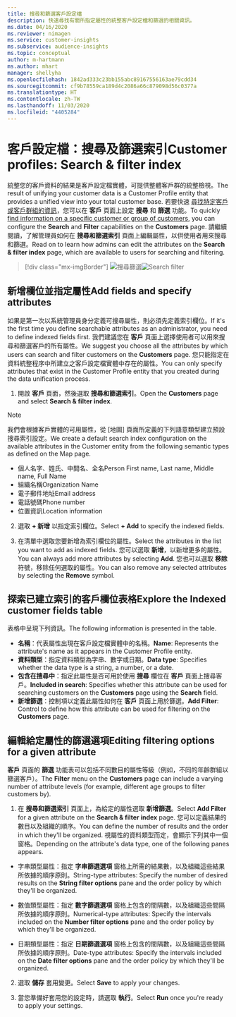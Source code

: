 ```yaml
---
title: 搜尋和篩選客戶設定檔
description: 快速尋找有關所指定屬性的統整客戶設定檔和篩選的相關資訊。
ms.date: 04/16/2020
ms.reviewer: nimagen
ms.service: customer-insights
ms.subservice: audience-insights
ms.topic: conceptual
author: m-hartmann
ms.author: mhart
manager: shellyha
ms.openlocfilehash: 1842ad333c23bb155abc89167556163ae79cdd34
ms.sourcegitcommit: cf9b78559ca189d4c2086a66c879098d56c0377a
ms.translationtype: HT
ms.contentlocale: zh-TW
ms.lasthandoff: 11/03/2020
ms.locfileid: "4405284"
---
```

# <a name="customer-profiles-search--filter-index"></a><span data-ttu-id="f2949-103">客戶設定檔：搜尋及篩選索引</span><span class="sxs-lookup"><span data-stu-id="f2949-103">Customer profiles: Search & filter index</span></span>

<span data-ttu-id="f2949-104">統整您的客戶資料的結果是客戶設定檔實體，可提供整體客戶群的統整檢視。</span><span class="sxs-lookup"><span data-stu-id="f2949-104">The result of unifying your customer data is a Customer Profile entity that provides a unified view into your total customer base.</span></span> <span data-ttu-id="f2949-105">若要快速 [尋找特定客戶或客戶群組的資訊](customer-profiles.md)，您可以在 **客戶** 頁面上設定 **搜尋** 和 **篩選** 功能。</span><span class="sxs-lookup"><span data-stu-id="f2949-105">To quickly [find information on a specific customer or group of customers](customer-profiles.md), you can configure the **Search** and **Filter** capabilities on the **Customers** page.</span></span> <span data-ttu-id="f2949-106">請繼續閱讀，了解管理員如何在 **搜尋和篩選索引** 頁面上編輯屬性，以供使用者用來搜尋和篩選。</span><span class="sxs-lookup"><span data-stu-id="f2949-106">Read on to learn how admins can edit the attributes on the **Search & filter index** page, which are available to users for searching and filtering.</span></span>

> [!div class="mx-imgBorder"]
> <span data-ttu-id="f2949-107">![搜尋篩選](media/search-filter.png "搜尋篩選")</span><span class="sxs-lookup"><span data-stu-id="f2949-107">![Search filter](media/search-filter.png "Search filter")</span></span>

## <a name="add-fields-and-specify-attributes"></a><span data-ttu-id="f2949-108">新增欄位並指定屬性</span><span class="sxs-lookup"><span data-stu-id="f2949-108">Add fields and specify attributes</span></span>

<span data-ttu-id="f2949-109">如果是第一次以系統管理員身分定義可搜尋屬性，則必須先定義索引欄位。</span><span class="sxs-lookup"><span data-stu-id="f2949-109">If it's the first time you define searchable attributes as an administrator, you need to define indexed fields first.</span></span> <span data-ttu-id="f2949-110">我們建議您在 **客戶** 頁面上選擇使用者可以用來搜尋和篩選客戶的所有屬性。</span><span class="sxs-lookup"><span data-stu-id="f2949-110">We suggest you choose all the attributes by which users can search and filter customers on the **Customers** page.</span></span> <span data-ttu-id="f2949-111">您只能指定在資料統整程序中所建立之客戶設定檔實體中存在的屬性。</span><span class="sxs-lookup"><span data-stu-id="f2949-111">You can only specify attributes that exist in the Customer Profile entity that you created during the data unification process.</span></span>

1. <span data-ttu-id="f2949-112">開啟 **客戶** 頁面，然後選取 **搜尋和篩選索引**。</span><span class="sxs-lookup"><span data-stu-id="f2949-112">Open the **Customers** page and select **Search & filter index**.</span></span>

> [!NOTE]
> <span data-ttu-id="f2949-113">我們會根據客戶實體的可用屬性，從 [地圖] 頁面所定義的下列語意類型建立預設搜尋索引設定。</span><span class="sxs-lookup"><span data-stu-id="f2949-113">We create a default search index configuration on the available attributes in the Customer entity from the following semantic types as defined on the Map page.</span></span>
> - <span data-ttu-id="f2949-114">個人名字、姓氏、中間名、全名</span><span class="sxs-lookup"><span data-stu-id="f2949-114">Person First name, Last name, Middle name, Full Name</span></span>
> - <span data-ttu-id="f2949-115">組織名稱</span><span class="sxs-lookup"><span data-stu-id="f2949-115">Organization Name</span></span>
> - <span data-ttu-id="f2949-116">電子郵件地址</span><span class="sxs-lookup"><span data-stu-id="f2949-116">Email address</span></span>
> - <span data-ttu-id="f2949-117">電話號碼</span><span class="sxs-lookup"><span data-stu-id="f2949-117">Phone number</span></span>
> - <span data-ttu-id="f2949-118">位置資訊</span><span class="sxs-lookup"><span data-stu-id="f2949-118">Location information</span></span>

2. <span data-ttu-id="f2949-119">選取 **+ 新增** 以指定索引欄位。</span><span class="sxs-lookup"><span data-stu-id="f2949-119">Select **+ Add** to specify the indexed fields.</span></span>

3. <span data-ttu-id="f2949-120">在清單中選取您要新增為索引欄位的屬性。</span><span class="sxs-lookup"><span data-stu-id="f2949-120">Select the attributes in the list you want to add as indexed fields.</span></span> <span data-ttu-id="f2949-121">您可以選取 **新增**，以新增更多的屬性。</span><span class="sxs-lookup"><span data-stu-id="f2949-121">You can always add more attributes by selecting **Add**.</span></span> <span data-ttu-id="f2949-122">您也可以選取 **移除** 符號，移除任何選取的屬性。</span><span class="sxs-lookup"><span data-stu-id="f2949-122">You can also remove any selected attributes by selecting the **Remove** symbol.</span></span>

## <a name="explore-the-indexed-customer-fields-table"></a><span data-ttu-id="f2949-123">探索已建立索引的客戶欄位表格</span><span class="sxs-lookup"><span data-stu-id="f2949-123">Explore the Indexed customer fields table</span></span>

<span data-ttu-id="f2949-124">表格中呈現下列資訊。</span><span class="sxs-lookup"><span data-stu-id="f2949-124">The following information is presented in the table.</span></span>

- <span data-ttu-id="f2949-125">**名稱**：代表屬性出現在客戶設定檔實體中的名稱。</span><span class="sxs-lookup"><span data-stu-id="f2949-125">**Name**: Represents the attribute's name as it appears in the Customer Profile entity.</span></span>
- <span data-ttu-id="f2949-126">**資料類型**：指定資料類型為字串、數字或日期。</span><span class="sxs-lookup"><span data-stu-id="f2949-126">**Data type**: Specifies whether the data type is a string, a number, or a date.</span></span>
- <span data-ttu-id="f2949-127">**包含在搜尋中**：指定此屬性是否可用於使用 **搜尋** 欄位在 **客戶** 頁面上搜尋客戶。</span><span class="sxs-lookup"><span data-stu-id="f2949-127">**Included in search**: Specifies whether this attribute can be used for searching customers on the **Customers** page using the **Search** field.</span></span>
- <span data-ttu-id="f2949-128">**新增篩選**：控制項以定義此屬性如何在 **客戶** 頁面上用於篩選。</span><span class="sxs-lookup"><span data-stu-id="f2949-128">**Add Filter**: Control to define how this attribute can be used for filtering on the **Customers** page.</span></span>

## <a name="editing-filtering-options-for-a-given-attribute"></a><span data-ttu-id="f2949-129">編輯給定屬性的篩選選項</span><span class="sxs-lookup"><span data-stu-id="f2949-129">Editing filtering options for a given attribute</span></span>

<span data-ttu-id="f2949-130">**客戶** 頁面的 **篩選** 功能表可以包括不同數目的屬性等級（例如，不同的年齡群組以篩選客戶）。</span><span class="sxs-lookup"><span data-stu-id="f2949-130">The **Filter** menu on the **Customers** page can include a varying number of attribute levels (for example, different age groups to filter customers by).</span></span>

1. <span data-ttu-id="f2949-131">在 **搜尋和篩選索引** 頁面上，為給定的屬性選取 **新增篩選**。</span><span class="sxs-lookup"><span data-stu-id="f2949-131">Select **Add Filter** for a given attribute on the **Search & filter index** page.</span></span> <span data-ttu-id="f2949-132">您可以定義結果的數目以及組織的順序。</span><span class="sxs-lookup"><span data-stu-id="f2949-132">You can define the number of results and the order in which they'll be organized.</span></span> <span data-ttu-id="f2949-133">視屬性的資料類型而定，會顯示下列其中一個窗格。</span><span class="sxs-lookup"><span data-stu-id="f2949-133">Depending on the attribute's data type, one of the following panes appears.</span></span>

- <span data-ttu-id="f2949-134">字串類型屬性：指定 **字串篩選選項** 窗格上所需的結果數，以及組織這些結果所依據的順序原則。</span><span class="sxs-lookup"><span data-stu-id="f2949-134">String-type attributes: Specify the number of desired results on the **String filter options** pane and the order policy by which they'll be organized.</span></span>

- <span data-ttu-id="f2949-135">數值類型屬性：指定 **數字篩選選項** 窗格上包含的間隔數，以及組織這些間隔所依據的順序原則。</span><span class="sxs-lookup"><span data-stu-id="f2949-135">Numerical-type attributes: Specify the intervals included on the **Number filter options** pane and the order policy by which they'll be organized.</span></span>

- <span data-ttu-id="f2949-136">日期類型屬性：指定 **日期篩選選項** 窗格上包含的間隔數，以及組織這些間隔所依據的順序原則。</span><span class="sxs-lookup"><span data-stu-id="f2949-136">Date-type attributes:  Specify the intervals included on the **Date filter options** pane and the order policy by which they'll be organized.</span></span>

2. <span data-ttu-id="f2949-137">選取 **儲存** 套用變更。</span><span class="sxs-lookup"><span data-stu-id="f2949-137">Select **Save** to apply your changes.</span></span>

3. <span data-ttu-id="f2949-138">當您準備好套用您的設定時，請選取 **執行**。</span><span class="sxs-lookup"><span data-stu-id="f2949-138">Select **Run** once you're ready to apply your settings.</span></span>
